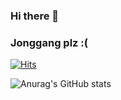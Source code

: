 ### Hi there 👋
### Jonggang plz :(

[![Hits](https://hits.seeyoufarm.com/api/count/incr/badge.svg?url=https%3A%2F%2Fgithub.com%2FJJangguyubin&count_bg=%23A7A11E&title_bg=%23278C83&icon=jeep.svg&icon_color=%239BA12D&title=printf%28%22HelloWorld%5Cn%22%29%3B&edge_flat=false)](https://hits.seeyoufarm.com)

![Anurag's GitHub stats](https://github-readme-stats.vercel.app/api?username=JJangguyubin&show_icons=true&theme=ambient_gradient)

<!--
**JJangguyubin/JJangguyubin** is a ✨ _special_ ✨ repository because its `README.md` (this file) appears on your GitHub profile.

Here are some ideas to get you started:

- 🔭 I’m currently working on ...
- 🌱 I’m currently learning ...
- 👯 I’m looking to collaborate on ...
- 🤔 I’m looking for help with ...
- 💬 Ask me about ...
- 📫 How to reach me: ...
- 😄 Pronouns: ...
- ⚡ Fun fact: ...
-->
